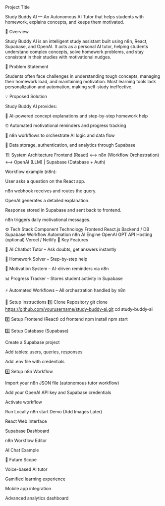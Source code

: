 Project Title

Study Buddy AI — An Autonomous AI Tutor that helps students with homework, explains concepts, and keeps them motivated.

🧠 Overview

Study Buddy AI is an intelligent study assistant built using n8n, React, Supabase, and OpenAI.
It acts as a personal AI tutor, helping students understand complex concepts, solve homework problems, and stay consistent in their studies with motivational nudges.

🎯 Problem Statement

Students often face challenges in understanding tough concepts, managing their homework load, and maintaining motivation.
Most learning tools lack personalization and automation, making self-study ineffective.

💡 Proposed Solution

Study Buddy AI provides:

🧩 AI-powered concept explanations and step-by-step homework help

⏰ Automated motivational reminders and progress tracking

🔄 n8n workflows to orchestrate AI logic and data flow

🧠 Data storage, authentication, and analytics through Supabase

🏗️ System Architecture
Frontend (React)  <-->  n8n (Workflow Orchestration)  <-->  OpenAI (LLM)
                                 |
                            Supabase (Database + Auth)


Workflow example (n8n):

User asks a question on the React app.

n8n webhook receives and routes the query.

OpenAI generates a detailed explanation.

Response stored in Supabase and sent back to frontend.

n8n triggers daily motivational messages.

⚙️ Tech Stack
Component	Technology
Frontend	React.js
Backend / DB	Supabase
Workflow Automation	n8n
AI Engine	OpenAI GPT API
Hosting (optional)	Vercel / Netlify
🧩 Key Features

💬 AI Chatbot Tutor – Ask doubts, get answers instantly

📘 Homework Solver – Step-by-step help

🔔 Motivation System – AI-driven reminders via n8n

📊 Progress Tracker – Stores student activity in Supabase

⚡ Automated Workflows – All orchestration handled by n8n

🧰 Setup Instructions
1️⃣ Clone Repository
git clone https://github.com/yourusername/study-buddy-ai.git
cd study-buddy-ai

2️⃣ Setup Frontend (React)
cd frontend
npm install
npm start

3️⃣ Setup Database (Supabase)

Create a Supabase project

Add tables: users, queries, responses

Add .env file with credentials

4️⃣ Setup n8n Workflow

Import your n8n JSON file (autonomous tutor workflow)

Add your OpenAI API key and Supabase credentials

Activate workflow

 Run Locally
n8n start
 Demo (Add Images Later)

React Web Interface

Supabase Dashboard

n8n Workflow Editor

AI Chat Example

🔮 Future Scope

Voice-based AI tutor

Gamified learning experience

Mobile app integration

Advanced analytics dashboard
